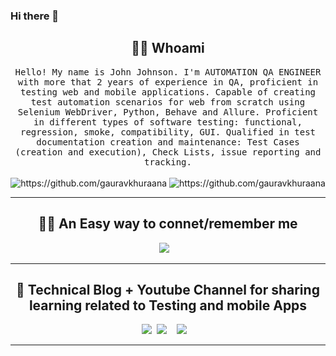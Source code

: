 
### Hi there 👋
<!--
<h1 align="center"> 👋 </h1>
<div align="center">
  <img src="https://github.com/gauravkhurana/gauravkhurana/blob/master/images/header.gif" alt="header"/>
</div>
<p align="center"> (Open for Learning)</p>  --->  

<h2 align="center"> 👨‍💻 Whoami</h2>
<p align="center">
  <samp>Hello! My name is John Johnson. I'm AUTOMATION QA ENGINEER with more that 2 years of experience in QA, proficient in testing web and mobile applications. Capable of creating test automation scenarios for web from scratch using Selenium WebDriver, Python, Behave and Allure. Proficient in different types of software testing: functional, regression, smoke, compatibility, GUI. Qualified in test documentation creation and maintenance: Test Cases (creation and execution), Check Lists, issue reporting and tracking.

  </samp>
  <br> <br>
 <img src="https://img.shields.io/badge/Blogger-FF5722?style=for-the-badge&logo=blogger&logoColor=white" alt="https://github.com/gauravkhuraana" />
    <img src="https://img.shields.io/badge/Youtuber-FF9522?style=for-the-badge&logo=youtube&logoColor=white" alt="https://github.com/gauravkhuraana" />
  
</p>
<hr>
<h2 align="center"> 👨‍💻 An Easy way to connet/remember me</h2>
<p align="center" align='right'>
  <a align="center" target="_blank"href="[https://linktr.ee/gauravkhurana](https://www.linkedin.com/in/hanna-olefirenko-464aba20a/)"><img src="https://img.shields.io/badge/lets learn from each other -     linktr.ee/gauravkhurana   -brown" /></a>&nbsp;&nbsp;&nbsp;
<hr>
<h2 align="center">💬 Technical Blog + Youtube Channel for sharing learning related to Testing and mobile Apps</h2>
<p align="center" align='right'>
  <a target="_blank"href="https://udzial.com"><img src="https://img.shields.io/badge/www.udzial.com-My%20blog-red?style=for-the-badge" /></a>&nbsp;
    <a target="_blank"href="youtube.com/channel/UCo9zPQI-XBrwjjt9oPa6NGg?sub_confirmation=1"><img src="https://img.shields.io/youtube/channel/views/UCo9zPQI-XBrwjjt9oPa6NGg?style=social" /></a>&nbsp;&nbsp;&nbsp;
  <a target="_blank"href="youtube.com/channel/UCo9zPQI-XBrwjjt9oPa6NGg?sub_confirmation=1"><img src="https://img.shields.io/youtube/channel/subscribers/UCo9zPQI-XBrwjjt9oPa6NGg" /></a>&nbsp;&nbsp;&nbsp;
  <hr>
  <!-- <a target="_blank"href="https://udzial.com/API_Testing"><img src="https://img.shields.io/badge/API Testing-brown?style=for-the-badge" /></a>&nbsp;&nbsp;&nbsp; -->
  
